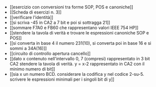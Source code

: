 - [[esercizio con conversioni tra forme SOP, POS e canoniche]]
- [[Scheda di esercizi n. 3]]
- [[verificare l'identità]]
- [[si scriva -45 in CA2 a 7 bit e poi si sottragga 21]]
- [[sommare F7A0 e FB60 che rappresentano valori IEEE 754 HP]]
- [[stendere la tavola di verità e trovare le espressioni canoniche SOP e POS]]
- [[si converta in base 4 il numero 231(10), si converta poi in base 16 e si sommi a 34A(16)]]
- [[circuito di controllo apertura cancello]]
- [[dato x contenuto nell'intervallo 0, 7 (compresi) rappresentato in 3 bit CA2 stendere la tavola di verità. y = x-2 rappresentato in CA2 con il minimo numero di bit]]
- [[sia x un numero BCD. considerare la codifica y nel codice 2-su-5. scrivere le espressioni minimali per i singoli bit di y]]